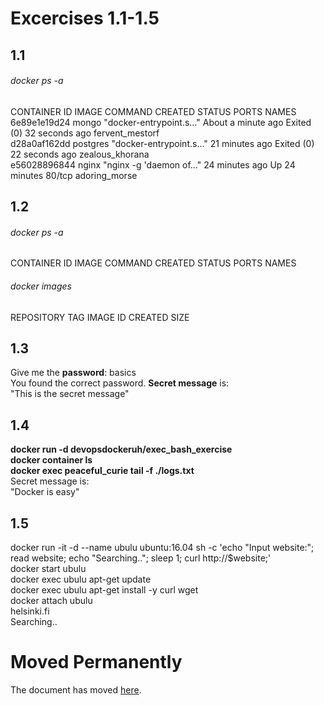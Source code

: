 # Excercises 1.1-1.5

## 1.1
###### docker ps -a
CONTAINER ID        IMAGE               COMMAND                  CREATED              STATUS                      PORTS               NAMES
6e89e1e19d24        mongo               "docker-entrypoint.s…"   About a minute ago   Exited (0) 32 seconds ago                       fervent_mestorf  
d28a0af162dd        postgres            "docker-entrypoint.s…"   21 minutes ago       Exited (0) 22 seconds ago                       zealous_khorana  
e56028896844        nginx               "nginx -g 'daemon of…"   24 minutes ago       Up 24 minutes               80/tcp              adoring_morse  


## 1.2
###### docker ps -a
CONTAINER ID        IMAGE               COMMAND             CREATED             STATUS              PORTS               NAMES  

###### docker images
REPOSITORY          TAG                 IMAGE ID            CREATED             SIZE  


## 1.3
Give me the **password**: basics   
You found the correct password. **Secret message** is:   
"This is the secret message"  

## 1.4
**docker run -d devopsdockeruh/exec_bash_exercise**  
**docker container ls**  
**docker exec peaceful_curie tail -f ./logs.txt**  
Secret message is:  
"Docker is easy"  

## 1.5
docker run -it -d --name ubulu ubuntu:16.04 sh -c 'echo "Input website:"; read website; echo "Searching.."; sleep 1; curl http://$website;'  
docker start ubulu  
docker exec ubulu apt-get update  
docker exec ubulu apt-get install -y curl wget  
docker attach ubulu  
helsinki.fi  
Searching..  
<!DOCTYPE HTML PUBLIC "-//IETF//DTD HTML 2.0//EN">
<html><head>
<title>301 Moved Permanently</title>
</head><body>
<h1>Moved Permanently</h1>
<p>The document has moved <a href="http://www.helsinki.fi/">here</a>.</p>
</body></html>


